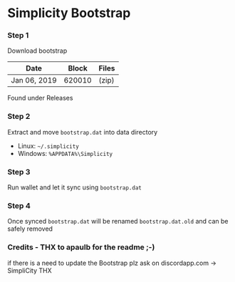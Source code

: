 # Simplicity Bootstrap

### Step 1
Download bootstrap

| Date  | Block | Files |
| --- | --- | --- |
| Jan 06, 2019 | 620010 | (zip) |

Found under Releases

### Step 2
Extract and move `bootstrap.dat` into data directory

* Linux: `~/.simplicity`
* Windows: `%APPDATA%\Simplicity`

### Step 3
Run wallet and let it sync using `bootstrap.dat`

### Step 4
Once synced `bootstrap.dat` will be renamed `bootstrap.dat.old` and can be safely removed

### Credits - THX to apaulb for the readme ;-)


if there is a need to update the Bootstrap plz ask on discordapp.com -> SimpliCity
THX
